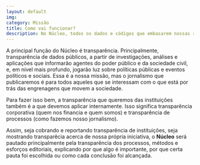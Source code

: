 ```yaml
---
layout: default
img: 
category: Missão
title: Como vai funcionar?
description: No Núcleo, todos os dados e códigos que embasarem nossas reportagens, investigações e análises serão abertos a todos, assim como nosso conteúdo, sem paywall.
---
```


A principal função do Núcleo é transparência. Principalmente, transparência de dados públicos, a partir de investigações, análises e aplicações que informarão agentes do poder público e da sociedade civil, e, em nível mais profundo, jogarão luz sobre políticas públicas e eventos políticos e sociais. Essa é a nossa missão, mas o jornalismo que publicaremos é para todos aqueles que se interessam com o que está por trás das engrenagens que movem a sociedade.

Para fazer isso bem, a transparência que queremos das instituições também é a que devemos aplicar internamente. Isso significa transparência corporativa (quem nos financia e quem somos) e transparência de processos (como fazemos nosso jornalismo).

Assim, seja cobrando e reportando transparência de instituições, seja mostrando transparêcia acerca de nossa própria iniciativa, o **Núcleo** será pautado principalmente pela transparência dos processos, métodos e esforços editoriais, explicando por que algo é importante, por que certa pauta foi escolhida ou como cada conclusão foi alcançada.
